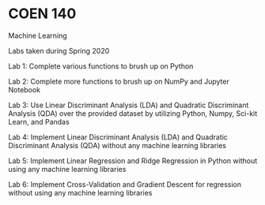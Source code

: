 # COEN 140

Machine Learning

Labs taken during Spring 2020

Lab 1: Complete various functions to brush up on Python

Lab 2: Complete more functions to brush up on NumPy and Jupyter Notebook

Lab 3: Use Linear Discriminant Analysis (LDA) and Quadratic Discriminant Analysis (QDA) over the provided dataset by utilizing Python, Numpy, Sci-kit Learn, and Pandas

Lab 4: Implement Linear Discriminant Analysis (LDA) and Quadratic Discriminant Analysis (QDA) without any machine learning libraries

Lab 5: Implement Linear Regression and Ridge Regression in Python without using any machine learning libraries

Lab 6: Implement Cross-Validation and Gradient Descent for regression without using any machine learning libraries
